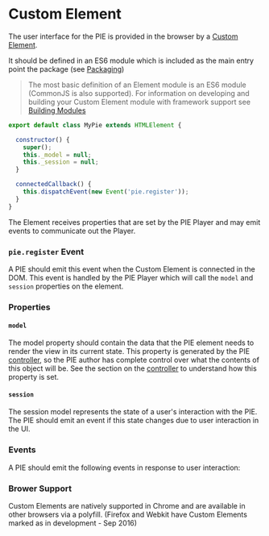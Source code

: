 # Custom Element

The user interface for the PIE is provided in the browser by a [Custom Element](https://www.w3.org/TR/custom-elements/).

It should be defined in an ES6 module which is included as the main entry point the package (see [Packaging](packaging.md))

> The most basic definition of an Element module is an ES6 module (CommonJS is also supported).
> For information on developing and building your Custom Element module with framework support see [Building Modules](building-modules.md)


```javascript
export default class MyPie extends HTMLElement {

  constructor() {
    super();
    this._model = null;
    this._session = null;
  }

  connectedCallback() {
    this.dispatchEvent(new Event('pie.register'));
  }
}
```


The Element receives properties that are set by the PIE Player and may emit events to communicate out the Player.

### `pie.register` Event

A PIE should emit this event when the Custom Element is connected in the DOM. This event is handled by the PIE Player which will call the `model` and `session` properties on the element.


### Properties

#### `model`

The model property should contain the data that the PIE element needs to render the view in its current state.
This property is generated by the PIE [controller](controller.md), so the PIE author has complete control over what the contents of this object will be. See the section on the [controller](controller.md) to understand how this property is set.

#### `session`

The session model represents the state of a user's interaction with the PIE. 
The PIE should emit an event if this state changes due to user interaction in the UI. 

### Events

A PIE should emit the following events in response to user interaction:



### Brower Support

Custom Elements are natively supported in Chrome and are available in other browsers via a polyfill. (Firefox and Webkit have Custom Elements marked as in development - Sep 2016)
